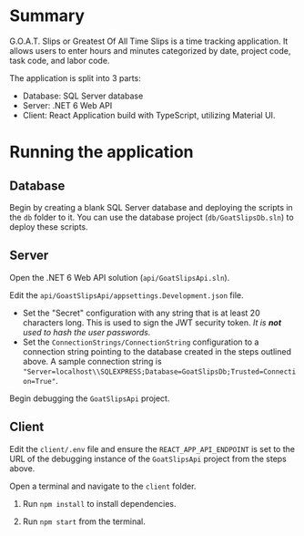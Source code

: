 # Summary

G.O.A.T. Slips or Greatest Of All Time Slips is a time tracking application. It allows users to enter hours and minutes categorized by date, project code, task code, and labor code.

The application is split into 3 parts:

- Database: SQL Server database
- Server: .NET 6 Web API
- Client: React Application build with TypeScript, utilizing Material UI.

# Running the application

## Database

Begin by creating a blank SQL Server database and deploying the scripts in the `db` folder to it. You can use the database project (`db/GoatSlipsDb.sln`) to deploy these scripts.

## Server

Open the .NET 6 Web API solution (`api/GoatSlipsApi.sln`).

Edit the `api/GoastSlipsApi/appsettings.Development.json` file.

- Set the "Secret" configuration with any string that is at least 20 characters long. This is used to sign the JWT security token. _It is **not** used to hash the user passwords._
- Set the `ConnectionStrings/ConnectionString` configuration to a connection string pointing to the database created in the steps outlined above. A sample connection string is `"Server=localhost\\SQLEXPRESS;Database=GoatSlipsDb;Trusted=Connection=True"`.

Begin debugging the `GoatSlipsApi` project.

## Client

Edit the `client/.env` file and ensure the `REACT_APP_API_ENDPOINT` is set to the URL of the debugging instance of the `GoatSlipsApi` project from the steps above.

Open a terminal and navigate to the `client` folder.

1. Run `npm install` to install dependencies.

2. Run `npm start` from the terminal.

